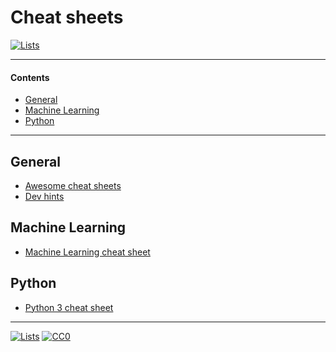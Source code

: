 # Cheat sheets

[![Lists](https://img.shields.io/badge/-more%20lists-0a0a0a.svg?style=flat&colorA=0a0a0a)](https://github.com/learn-anything/curated-lists#readme)

---

#### Contents

- [General](#general)
- [Machine Learning](#machine-learning)
- [Python](#python)

---

## General

- [Awesome cheat sheets](https://github.com/LeCoupa/awesome-cheatsheets#readme)
- [Dev hints](https://devhints.io/)

## Machine Learning

- [Machine Learning cheat sheet](https://github.com/soulmachine/machine-learning-cheat-sheet)

## Python

- [Python 3 cheat sheet](https://perso.limsi.fr/pointal/_media/python:cours:mementopython3-english.pdf)

---

[![Lists](https://img.shields.io/badge/-more%20lists-0a0a0a.svg?style=flat&colorA=0a0a0a)](https://github.com/learn-anything/curated-lists#readme)
[![CC0](https://img.shields.io/badge/license-CC0-0a0a0a.svg?style=flat&colorA=0a0a0a)](https://creativecommons.org/publicdomain/zero/1.0/)
